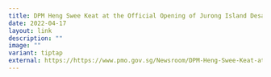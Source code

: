 ```yaml
---
title: DPM Heng Swee Keat at the Official Opening of Jurong Island Desalination Plant
date: 2022-04-17
layout: link
description: ""
image: ""
variant: tiptap
external: https://https://www.pmo.gov.sg/Newsroom/DPM-Heng-Swee-Keat-at-the-Official-Opening-of-Jurong-Island-Desalination-Plant
---
```

